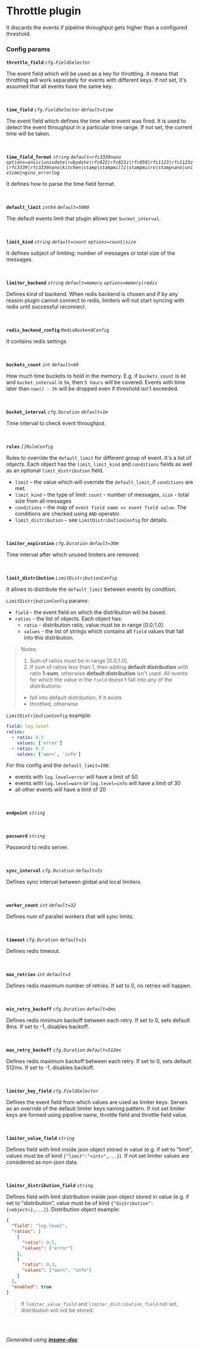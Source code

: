 # Throttle plugin
It discards the events if pipeline throughput gets higher than a configured threshold.

### Config params
**`throttle_field`** *`cfg.FieldSelector`* 

The event field which will be used as a key for throttling.
It means that throttling will work separately for events with different keys.
If not set, it's assumed that all events have the same key.

<br>

**`time_field`** *`cfg.FieldSelector`* *`default=time`* 

The event field which defines the time when event was fired.
It is used to detect the event throughput in a particular time range.
If not set, the current time will be taken.

<br>

**`time_field_format`** *`string`* *`default=rfc3339nano`* *`options=ansic|unixdate|rubydate|rfc822|rfc822z|rfc850|rfc1123|rfc1123z|rfc3339|rfc3339nano|kitchen|stamp|stampmilli|stampmicro|stampnano|unixtime|nginx_errorlog`* 

It defines how to parse the time field format.

<br>

**`default_limit`** *`int64`* *`default=5000`* 

The default events limit that plugin allows per `bucket_interval`.

<br>

**`limit_kind`** *`string`* *`default=count`* *`options=count|size`* 

It defines subject of limiting: number of messages or total size of the messages.

<br>

**`limiter_backend`** *`string`* *`default=memory`* *`options=memory|redis`* 

Defines kind of backend. When redis backend is chosen and if by any reason plugin cannot connect to redis,
limiters will not start syncing with redis until successful reconnect.

<br>

**`redis_backend_config`** *`RedisBackendConfig`* 

It contains redis settings

<br>

**`buckets_count`** *`int`* *`default=60`* 

How much time buckets to hold in the memory. E.g. if `buckets_count` is `60` and `bucket_interval` is `5m`,
then `5 hours` will be covered. Events with time later than `now() - 5h` will be dropped even if threshold isn't exceeded.

<br>

**`bucket_interval`** *`cfg.Duration`* *`default=1m`* 

Time interval to check event throughput.

<br>

**`rules`** *`[]RuleConfig`* 

Rules to override the `default_limit` for different group of event. It's a list of objects.
Each object has the `limit`, `limit_kind` and `conditions` fields as well as an optional `limit_distribution` field.
* `limit` – the value which will override the `default_limit`, if `conditions` are met.
* `limit_kind` – the type of limit: `count` - number of messages, `size` - total size from all messages
* `conditions` – the map of `event field name => event field value`. The conditions are checked using `AND` operator.
* `limit_distribution` – see `LimitDistributionConfig` for details.

<br>

**`limiter_expiration`** *`cfg.Duration`* *`default=30m`* 

Time interval after which unused limiters are removed.

<br>

**`limit_distribution`** *`LimitDistributionConfig`* 

It allows to distribute the `default_limit` between events by condition.

`LimitDistributionConfig` params:
* `field` - the event field on which the distribution will be based.
* `ratios` - the list of objects. Each object has:
	* `ratio` - distribution ratio, value must be in range [0.0;1.0].
	* `values` - the list of strings which contains all `field` values that fall into this distribution.

> Notes:
> 1. Sum of ratios must be in range [0.0;1.0].
> 2. If sum of ratios less than 1, then adding **default distribution** with ratio **1-sum**,
> otherwise **default distribution** isn't used.
> All events for which the value in the `field` doesn't fall into any of the distributions:
>   * fall into default distribution, if it exists
>   * throttled, otherwise

`LimitDistributionConfig` example:
```yaml
field: log.level
ratios:
  - ratio: 0.5
    values: ['error']
  - ratio: 0.3
    values: ['warn', 'info']
```
For this config and the `default_limit=100`:
* events with `log.level=error` will have a limit of 50
* events with `log.level=warn` or `log.level=info` will have a limit of 30
* all other events will have a limit of 20

<br>

**`endpoint`** *`string`* 


<br>

**`password`** *`string`* 

Password to redis server.

<br>

**`sync_interval`** *`cfg.Duration`* *`default=5s`* 

Defines sync interval between global and local limiters.

<br>

**`worker_count`** *`int`* *`default=32`* 

Defines num of parallel workers that will sync limits.

<br>

**`timeout`** *`cfg.Duration`* *`default=1s`* 

Defines redis timeout.

<br>

**`max_retries`** *`int`* *`default=3`* 

Defines redis maximum number of retries. If set to 0, no retries will happen.

<br>

**`min_retry_backoff`** *`cfg.Duration`* *`default=8ms`* 

Defines redis minimum backoff between each retry. If set to 0, sets default 8ms. If set to -1, disables backoff.

<br>

**`max_retry_backoff`** *`cfg.Duration`* *`default=512ms`* 

Defines redis maximum backoff between each retry. If set to 0, sets default 512ms. If set to -1, disables backoff.

<br>

**`limiter_key_field`** *`cfg.FieldSelector`* 

Defines the event field from which values are used as limiter keys. Serves as an override of the default limiter keys naming pattern.
If not set limiter keys are formed using pipeline name, throttle field and throttle field value.

<br>

**`limiter_value_field`** *`string`* 

Defines field with limit inside json object stored in value
(e.g. if set to "limit", values must be of kind `{"limit":"<int>",...}`).
If not set limiter values are considered as non-json data.

<br>

**`limiter_distribution_field`** *`string`* 

Defines field with limit distribution inside json object stored in value
(e.g. if set to "distribution", value must be of kind `{"distribution":{<object>},...}`).
Distribution object example:
```json
{
  "field": "log.level",
  "ratios": [
    {
      "ratio": 0.5,
      "values": ["error"]
    },
    {
      "ratio": 0.3,
      "values": ["warn", "info"]
    }
  ],
  "enabled": true
}
```
> If `limiter_value_field` and `limiter_distribution_field` not set, distribution will not be stored.

<br>


<br>*Generated using [__insane-doc__](https://github.com/vitkovskii/insane-doc)*